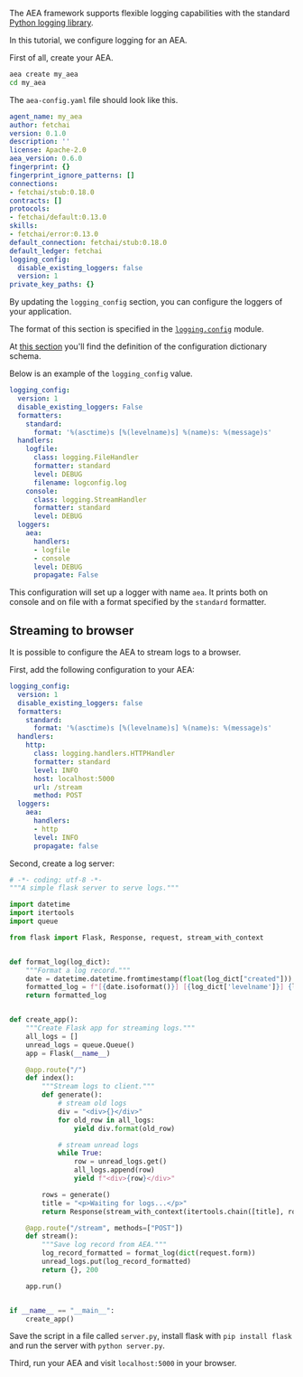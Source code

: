 The AEA framework supports flexible logging capabilities with the standard <a href="https://docs.python.org/3/library/logging.html" target="_blank">Python logging library</a>.

In this tutorial, we configure logging for an AEA.

First of all, create your AEA.


``` bash
aea create my_aea
cd my_aea
```

The `aea-config.yaml` file should look like this.

``` yaml
agent_name: my_aea
author: fetchai
version: 0.1.0
description: ''
license: Apache-2.0
aea_version: 0.6.0
fingerprint: {}
fingerprint_ignore_patterns: []
connections:
- fetchai/stub:0.18.0
contracts: []
protocols:
- fetchai/default:0.13.0
skills:
- fetchai/error:0.13.0
default_connection: fetchai/stub:0.18.0
default_ledger: fetchai
logging_config:
  disable_existing_loggers: false
  version: 1
private_key_paths: {}
```

By updating the `logging_config` section, you can configure the loggers of your application.

The format of this section is specified in the <a href="https://docs.python.org/3/library/logging.config.html" target="_blank">`logging.config`</a> module.

At <a href="https://docs.python.org/3/library/logging.config.html#configuration-dictionary-schema" target="_blank">this section</a>
you'll find the definition of the configuration dictionary schema.

Below is an example of the `logging_config` value.

``` yaml
logging_config:
  version: 1
  disable_existing_loggers: False
  formatters:
    standard:
      format: '%(asctime)s [%(levelname)s] %(name)s: %(message)s'
  handlers:
    logfile:
      class: logging.FileHandler
      formatter: standard
      level: DEBUG
      filename: logconfig.log
    console:
      class: logging.StreamHandler
      formatter: standard
      level: DEBUG
  loggers:
    aea:
      handlers:
      - logfile
      - console
      level: DEBUG
      propagate: False
```

This configuration will set up a logger with name `aea`. It prints both on console and on file with a format specified by the `standard` formatter.


## Streaming to browser

It is possible to configure the AEA to stream logs to a browser.

First, add the following configuration to your AEA:

``` yaml
logging_config:
  version: 1
  disable_existing_loggers: false
  formatters:
    standard:
      format: '%(asctime)s [%(levelname)s] %(name)s: %(message)s'
  handlers:
    http:
      class: logging.handlers.HTTPHandler
      formatter: standard
      level: INFO
      host: localhost:5000
      url: /stream
      method: POST
  loggers:
    aea:
      handlers:
      - http
      level: INFO
      propagate: false
```

Second, create a log server:

``` python
# -*- coding: utf-8 -*-
"""A simple flask server to serve logs."""

import datetime
import itertools
import queue

from flask import Flask, Response, request, stream_with_context


def format_log(log_dict):
    """Format a log record."""
    date = datetime.datetime.fromtimestamp(float(log_dict["created"]))
    formatted_log = f"[{date.isoformat()}] [{log_dict['levelname']}] {log_dict['name']}: {log_dict['msg']}"
    return formatted_log


def create_app():
    """Create Flask app for streaming logs."""
    all_logs = []
    unread_logs = queue.Queue()
    app = Flask(__name__)

    @app.route("/")
    def index():
        """Stream logs to client."""
        def generate():
            # stream old logs
            div = "<div>{}</div>"
            for old_row in all_logs:
                yield div.format(old_row)

            # stream unread logs
            while True:
                row = unread_logs.get()
                all_logs.append(row)
                yield f"<div>{row}</div>"

        rows = generate()
        title = "<p>Waiting for logs...</p>"
        return Response(stream_with_context(itertools.chain([title], rows)))

    @app.route("/stream", methods=["POST"])
    def stream():
        """Save log record from AEA."""
        log_record_formatted = format_log(dict(request.form))
        unread_logs.put(log_record_formatted)
        return {}, 200

    app.run()


if __name__ == "__main__":
    create_app()
```

Save the script in a file called `server.py`, install flask with `pip install flask` and run the server with `python server.py`.

Third, run your AEA and visit `localhost:5000` in your browser.

<br />

